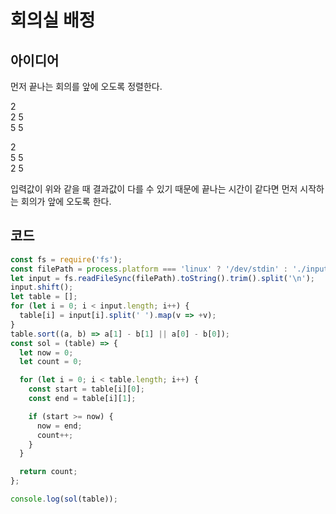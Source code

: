 # 회의실 배정

## 아이디어

먼저 끝나는 회의를 앞에 오도록 정렬한다.

2<br>
2 5<br>
5 5

2<br>
5 5<br>
2 5

입력값이 위와 같을 때 결과값이 다를 수 있기 때문에
끝나는 시간이 같다면 먼저 시작하는 회의가 앞에 오도록 한다.

## 코드

```js
const fs = require('fs');
const filePath = process.platform === 'linux' ? '/dev/stdin' : './input.txt';
let input = fs.readFileSync(filePath).toString().trim().split('\n');
input.shift();
let table = [];
for (let i = 0; i < input.length; i++) {
  table[i] = input[i].split(' ').map(v => +v);
}
table.sort((a, b) => a[1] - b[1] || a[0] - b[0]);
const sol = (table) => {
  let now = 0;
  let count = 0;

  for (let i = 0; i < table.length; i++) {
    const start = table[i][0];
    const end = table[i][1];

    if (start >= now) {
      now = end;
      count++;
    }
  }

  return count;
};

console.log(sol(table));
```